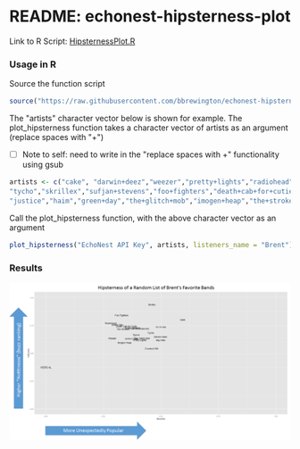 # README: echonest-hipsterness-plot

Link to R Script: [HipsternessPlot.R](HipsternessPlot.R)
### Usage in R

Source the function script
```R
source("https://raw.githubusercontent.com/bbrewington/echonest-hipsterness-plot/master/HipsternessPlot.R")
```

The "artists" character vector below is shown for example.  The plot_hipsterness function takes a character vector of artists as an argument (replace spaces with "+")
- [ ] Note to self: need to write in the "replace spaces with +" functionality using gsub

```R
artists <- c("cake", "darwin+deez","weezer","pretty+lights","radiohead","yo+yo+ma","big+data",
"tycho","skrillex","sufjan+stevens","foo+fighters","death+cab+for+cutie","the+decemberists",
"justice","haim","green+day","the+glitch+mob","imogen+heap","the+strokes","crooked+still","spoon")
```
Call the plot_hipsterness function, with the above character vector as an argument
```R
plot_hipsterness("EchoNest API Key", artists, listeners_name = "Brent")
```

### Results
![Example HipsterPlot](HipsternessPlot_annotated.png?raw=true)
